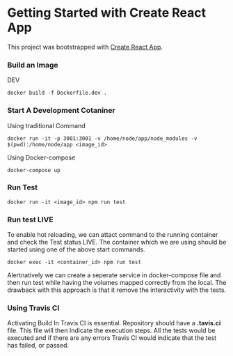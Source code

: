# Getting Started with Create React App

This project was bootstrapped with [Create React App](https://github.com/facebook/create-react-app).

### Build an Image

DEV
```
docker build -f Dockerfile.dev .
```

### Start A Development Cotaniner

Using traditional Command
```
docker run -it -p 3001:3001 -v /home/node/app/node_modules -v $(pwd):/home/node/app <image_id>
```
Using Docker-compose

```
docker-compose up
```

### Run Test

```
docker run -it <image_id> npm run test
```

### Run test LIVE
To enable hot reloading, we can attact command to the running container and check the Test status LIVE. The container which we are using should be started using one of the above start commands.

```
docker exec -it <container_id> npm run test
```

Alertnatively we can create a seperate service in docker-compose file and then run test while having the volumes mapped correctly from the local.
The drawback with this approach is that it remove the interactivity with the tests.

### Using Travis CI

Activating Build In Travis CI is essential.
Repository should have a **.tavis.ci** file.
This file will then Indicate the execution steps.
All the tests would be executed and if there are any errors Travis CI would indicate that the test has failed, or passed.

